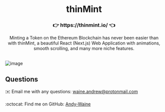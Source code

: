 <h1 align="center">thinMint</h1>

<h3 align="center">👉 https://thinmint.io/ 👈 </h3>

<div align="center">Minting a Token on the Ethereum Blockchain has never been easier than with thinMint, a beautiful React (Next.js) Web Application with animations, smooth scrolling, and many more niche features.</div>
</br>

![image](https://user-images.githubusercontent.com/88730354/158909729-d1c225a6-ca33-45c7-aaf4-c0fa4fe7633a.png)

## Questions
✉️ Email me with any questions: waine.andrew@protonmail.com<br /><br />
:octocat: Find me on GitHub: [Andy-Waine](https://github.com/Andy-Waine)<br />

